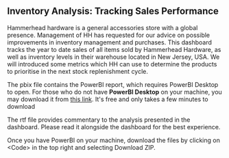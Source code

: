 ## Inventory Analysis: Tracking Sales Performance
Hammerhead hardware is a general accessories store with a global presence. Management of HH has requested for our advice on possible improvements in inventory management and purchases.
This dashboard tracks the year to date sales of all items sold by Hammerhead Hardware, as well as inventory levels in their warehouse located in New Jersey, USA. We will introduced some metrics which HH can use to determine the products to prioritise in the next stock replenishment cycle.


The pbix file contains the PowerBI report, which requires PowerBI Desktop to open. For those who do not have **PowerBI Desktop** on your machine, you may download it from [this link](https://powerbi.microsoft.com/en-us/downloads/). It's free and only takes a few minutes to download

The rtf file provides commentary to the analysis presented in the dashboard. Please read it alongside the dashboard for the best experience.

Once you have PowerBI on your machine, download the files by clicking on \<Code\> in the top right and selecting Download ZIP.
